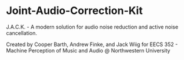 # Joint-Audio-Correction-Kit
J.A.C.K. - A modern solution for audio noise reduction and active noise cancellation.

Created by Cooper Barth, Andrew Finke, and Jack Wiig for EECS 352 - Machine Perception of Music and Audio @ Northwestern University
